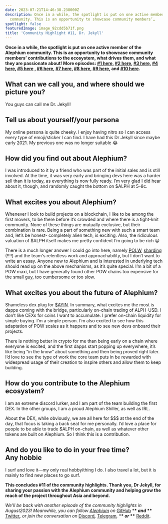 ```yaml
---
date: 2023-07-21T14:46:38.238000Z
description: Once in a while, the spotlight is put on one active member of the Alephium
  community. This is an opportunity to showcase community members’…
spotlight: false
featuredImage: image_92cdd5b71f.png
title: 'Community Highlight #11, Dr. Jekyll'
---
```


**Once in a while, the spotlight is put on one active member of the Alephium community. This is an opportunity to showcase community members’ contributions to the ecosystem, what drives them, and what they are passionate about! More episodes: [#1 here](/news/post/community-highlight-wilhelm-k-llstr-m-aka-oracleuggla-81d3938c5692), [#2 here](/news/post/community-highlight-2-cgi-bin-c102cc106f19), [#3 here](/news/post/community-highlight-3-digdug-48a7ec868504), [#4 here](/news/post/community-highlight-4-montail-e24fd88882a0), [#5 here](/news/post/community-highlight-5-txn-71c4fd76ffe8) , [#6 here](/news/post/community-highlight-6-waldi-zkit-beats-37af1f6df3b8), [#7 here](/news/post/community-highlight-7-oheka-13d8b4ae025e), [#8 here](/news/post/community-highlight-8-jorge-438510785041), [#9 here](/news/post/community-highlight-9-dzhemsh-a0a4a98a8489), and [#10 here](/news/post/community-highlight-10-lx-aka-lix-fde724cf8d81).**

## What can we call you, and where should we picture you?

You guys can call me Dr. Jekyll!

## Tell us about yourself/your persona

My online persona is quite cheeky. I enjoy having nitro so I can access every type of emoji/sticker I can find. I have had this Dr Jekyll since maybe early 2021. My previous one was no longer suitable 😂

## How did you find out about Alephium?

I was introduced to it by a friend who was part of the initial sales and is still involved. At the time, it was very early and bringing devs here was a harder sell than it is today, as everything is now fully ready. I’m very glad I did hear about it, though, and randomly caught the bottom on \$ALPH at 5–8c.

## What excites you about Alephium?

Whenever I look to build projects on a blockchain, I like to be among the first movers, to be there before it’s crowded and where there is a tight-knit community. None of these things are mutually exclusive, but their combination is rare. Being a part of something new with such a smart team and, let’s be honest- completely alien tech, is exciting. Also, the ridiculous valuation of \$ALPH itself makes me pretty confident I’m going to be rich 😀

There is a much longer answer I could go into here, namely [POLW](/news/post/tech-talk-1-the-ultimate-guide-to-proof-of-less-work-the-universe-and-everything-ba70644ab301), [sharding](/news/post/sharding-d50968b8b229) (!!!!) and the team's relentless work and approachability, but I don’t want to write an essay. Anyone new to Alephium and is interested in underlying tech should read up on the above mechanisms, as it’s quite special. I’m a bit of a POW maxi, but I have generally found other POW chains too expensive for the small guy, too cumbersome or too slow.

## What excites you about the future of Alephium?

Shameless dex plug for [$AYIN](http://discord.gg/FdWGQpRwbZ). In summary, what excites me the most is dapps coming with the bridge, particularly on-chain trading of ALPH-USD. I don’t like CEXs for coins I want to accumulate. I prefer on-chain liquidity for simple buying. I’m a simple person. I’m also excited to see how this adaptation of POW scales as it happens and to see new devs onboard their projects.

There is nothing better in crypto for me than being early on a chain where everyone is excited, and the first dapps start popping up everywhere, it’s like being “in the know” about something and then being proved right later. I’d love to see the type of work the core team puts in be rewarded with widespread usage of their creation to inspire others and allow them to keep building.

## How do you contribute to the Alephium ecosystem?

I am an extreme discord lurker, and I am part of the team building the first DEX. In the other groups, I am a proud Alephium Shiller, as well as IRL.

About the DEX, while obviously, we are all here for \$\$\$ at the end of the day, that focus is taking a back seat for me personally. I’d love a place for people to be able to trade \$ALPH on-chain, as well as whatever other tokens are built on Alephium. So I think this is a contribution.

## And do you like to do in your free time? Any hobbie

I surf and love it—my only real hobby/thing I do. I also travel a lot, but it is mainly to find new places to go surf.

**This concludes \#11 of the community highlights. Thank you, Dr Jekyll, for sharing your passion with the Alephium community and helping grow the reach of the project throughout Asia and beyond.**

_We’ll be back with another episode of the community highlights in August2023! Meanwhile, you can follow [Alephium](/) on_ [GitHub](https://github.com/alephium/) \***\* _and_ \*\*** [Twitter](https://twitter.com/alephium)**_,_** _or join the conversation on_ [Discord](/discord)**_,_** [Telegram](https://t.me/alephiumgroup)_,_ \***\* _or_ \*\*** [Reddit](https://www.reddit.com/r/alephium)**_._**
